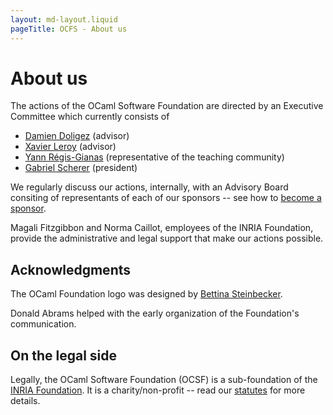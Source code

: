 ```yaml
---
layout: md-layout.liquid
pageTitle: OCFS - About us
---
```


# About us

The actions of the OCaml Software Foundation are directed by an
Executive Committee which currently consists of

- [Damien Doligez](http://pauillac.inria.fr/~doligez/)
  (advisor)
- [Xavier Leroy](https://xavierleroy.org/)
  (advisor)
- [Yann Régis-Gianas](http://yann.regis-gianas.org/)
  (representative of the teaching community)
- [Gabriel Scherer](http://gasche.info/) (president)

We regularly discuss our actions, internally, with an Advisory Board
consiting of representants of each of our sponsors -- see how to
[become a sponsor](becoming-a-sponsor.html).

Magali Fitzgibbon and Norma Caillot, employees of the INRIA
Foundation, provide the administrative and legal support that make our
actions possible.


## Acknowledgments

The OCaml Foundation logo was designed by [Bettina
Steinbecker](https://bettystein.com).

Donald Abrams helped with the early organization of the Foundation's
communication.

## On the legal side

Legally, the OCaml Software Foundation (OCSF) is a sub-foundation of
the [INRIA Foundation](). It is a charity/non-profit -- read our
[statutes](doc/RI-OCaml.pdf) for more details.
